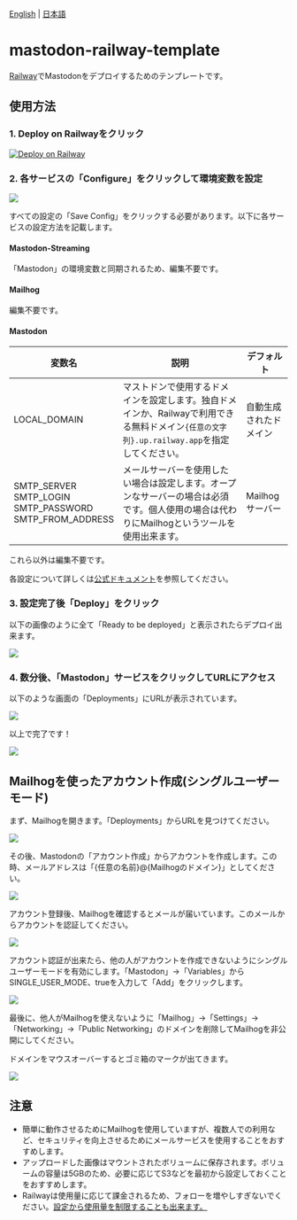 [English](./README.md) | [日本語](./README_ja.md)

# mastodon-railway-template
[Railway](https://railway.app)でMastodonをデプロイするためのテンプレートです。

## 使用方法

### 1. Deploy on Railwayをクリック

[![Deploy on Railway](https://railway.app/button.svg)](https://railway.app/template/Vo3Gs5?referralCode=mveF9L)

### 2. 各サービスの「Configure」をクリックして環境変数を設定
![](images/step2.png)

すべての設定の「Save Config」をクリックする必要があります。以下に各サービスの設定方法を記載します。

#### Mastodon-Streaming
「Mastodon」の環境変数と同期されるため、編集不要です。

#### Mailhog
編集不要です。

#### Mastodon
| 変数名 | 説明 | デフォルト |
| --- | --- | --- |
| LOCAL_DOMAIN | マストドンで使用するドメインを設定します。独自ドメインか、Railwayで利用できる無料ドメイン`{任意の文字列}.up.railway.app`を指定してください。| 自動生成されたドメイン |
| SMTP_SERVER<br>SMTP_LOGIN<br>SMTP_PASSWORD<br>SMTP_FROM_ADDRESS | メールサーバーを使用したい場合は設定します。オープンなサーバーの場合は必須です。個人使用の場合は代わりにMailhogというツールを使用出来ます。 | Mailhogサーバー |

これら以外は編集不要です。

各設定について詳しくは[公式ドキュメント](https://docs.joinmastodon.org/admin/config/)を参照してください。

### 3. 設定完了後「Deploy」をクリック
以下の画像のように全て「Ready to be deployed」と表示されたらデプロイ出来ます。

![](images/step3.png)

### 4. 数分後、「Mastodon」サービスをクリックしてURLにアクセス
以下のような画面の「Deployments」にURLが表示されています。

![](images/step4.png)

以上で完了です！

![](images/step4-2.png)

## Mailhogを使ったアカウント作成(シングルユーザーモード)
まず、Mailhogを開きます。「Deployments」からURLを見つけてください。

![](images/signup1.png)

その後、Mastodonの「アカウント作成」からアカウントを作成します。この時、メールアドレスは「{任意の名前}@{Mailhogのドメイン}」としてください。

![](images/signup2.png)

アカウント登録後、Mailhogを確認するとメールが届いています。このメールからアカウントを認証してください。

![](images/signup3.png)

アカウント認証が出来たら、他の人がアカウントを作成できないようにシングルユーザーモードを有効にします。「Mastodon」->「Variables」からSINGLE_USER_MODE、trueを入力して「Add」をクリックします。

![](images/signup4.png)

最後に、他人がMailhogを使えないように「Mailhog」->「Settings」->「Networking」->「Public Networking」のドメインを削除してMailhogを非公開にしてください。

ドメインをマウスオーバーするとゴミ箱のマークが出てきます。

![](images/signup5.png)

## 注意
- 簡単に動作させるためにMailhogを使用していますが、複数人での利用など、セキュリティを向上させるためにメールサービスを使用することをおすすめします。
- アップロードした画像はマウントされたボリュームに保存されます。ボリュームの容量は5GBのため、必要に応じてS3などを最初から設定しておくことをおすすめします。
- Railwayは使用量に応じて課金されるため、フォローを増やしすぎないでください。[設定から使用量を制限することも出来ます。](https://docs.railway.app/reference/usage-limits)

